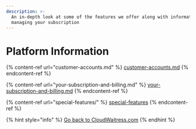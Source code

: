 ```yaml
---
description: >-
  An in-depth look at some of the features we offer along with information on
  managing your subscription
---
```


# Platform Information

{% content-ref url="customer-accounts.md" %}
[customer-accounts.md](customer-accounts.md)
{% endcontent-ref %}

{% content-ref url="your-subscription-and-billing.md" %}
[your-subscription-and-billing.md](your-subscription-and-billing.md)
{% endcontent-ref %}

{% content-ref url="special-features/" %}
[special-features](special-features/)
{% endcontent-ref %}

{% hint style="info" %}
[Go back to CloudWaitress.com](https://www.cloudwaitress.com)
{% endhint %}
